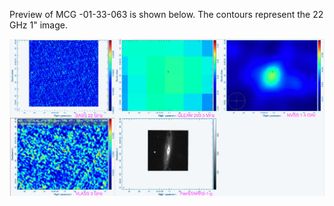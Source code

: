 Preview of MCG -01-33-063 is shown below. The contours represent the 22 GHz 1" image. 

![MCG-01-33-063.png](MCG-01-33-063.png "MCG-01-33-063")


